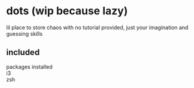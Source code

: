 # dots (wip because lazy)
lil place to store chaos with no tutorial provided, just your imagination and guessing skills  

## included

packages installed  
i3  
zsh
